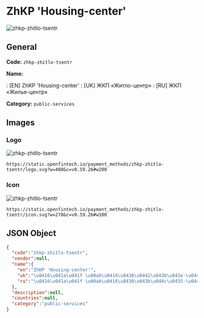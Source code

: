 
# ZhKP 'Housing-center' 
![zhkp-zhitlo-tsentr](https://static.openfintech.io/payment_methods/zhkp-zhitlo-tsentr/logo.svg?w=400&c=v0.59.26#w200)  

## General 
**Code:** `zhkp-zhitlo-tsentr` 
 
**Name:** 
 
:	[EN] ZhKP 'Housing-center' 
:	[UK] ЖКП «Житло-центр» 
:	[RU] ЖКП «Жилье-центр» 
 
**Category:** `public-services` 
 

## Images 

### Logo 
![zhkp-zhitlo-tsentr](https://static.openfintech.io/payment_methods/zhkp-zhitlo-tsentr/logo.svg?w=400&c=v0.59.26#w200)  

```
https://static.openfintech.io/payment_methods/zhkp-zhitlo-tsentr/logo.svg?w=400&c=v0.59.26#w200
```  

### Icon 
![zhkp-zhitlo-tsentr](https://static.openfintech.io/payment_methods/zhkp-zhitlo-tsentr/icon.svg?w=278&c=v0.59.26#w100)  

```
https://static.openfintech.io/payment_methods/zhkp-zhitlo-tsentr/icon.svg?w=278&c=v0.59.26#w100
```  

## JSON Object 

```json
{
  "code":"zhkp-zhitlo-tsentr",
  "vendor":null,
  "name":{
    "en":"ZhKP 'Housing-center'",
    "uk":"\u0416\u041a\u041f \u00ab\u0416\u0438\u0442\u043b\u043e-\u0446\u0435\u043d\u0442\u0440\u00bb",
    "ru":"\u0416\u041a\u041f \u00ab\u0416\u0438\u043b\u044c\u0435-\u0446\u0435\u043d\u0442\u0440\u00bb"
  },
  "description":null,
  "countries":null,
  "category":"public-services"
}
```  
